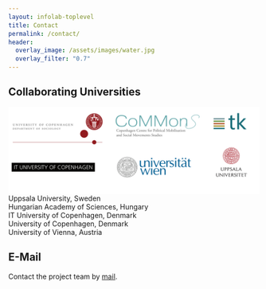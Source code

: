 ```yaml
---
layout: infolab-toplevel
title: Contact
permalink: /contact/
header:
  overlay_image: /assets/images/water.jpg
  overlay_filter: "0.7"
---
```


## Collaborating Universities


<img align="right" width="550" src="/assets/images/logos.png" />
Uppsala University, Sweden <br />
Hungarian Academy of Sciences, Hungary <br />
IT University of Copenhagen, Denmark <br />
University of Copenhagen, Denmark <br />
University of Vienna, Austria <br />


## E-Mail 

Contact the project team by [mail](mailto:it-polarvis-info@lists.uu.se).
